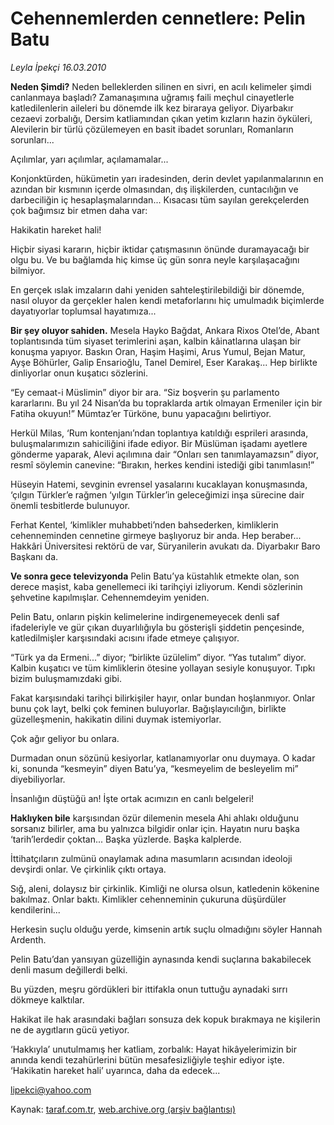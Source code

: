 # Cehennemlerden cennetlere: Pelin Batu

*Leyla İpekçi 16.03.2010*

<div class="yazi"><p><strong>Neden Şimdi?</strong> Neden belleklerden silinen en sivri, en acılı kelimeler şimdi canlanmaya başladı? Zamanaşımına uğramış faili meçhul cinayetlerle katledilenlerin aileleri bu dönemde ilk kez biraraya geliyor. Diyarbakır cezaevi zorbalığı, Dersim katliamından çıkan yetim kızların hazin öyküleri, Alevilerin bir türlü çözülemeyen en basit ibadet sorunları, Romanların sorunları...</p>
<p>Açılımlar, yarı açılımlar, açılamamalar...</p>
<p>Konjonktürden, hükümetin yarı iradesinden, derin devlet yapılanmalarının en azından bir kısmının içerde olmasından, dış ilişkilerden, cuntacılığın ve darbeciliğin iç hesaplaşmalarından... Kısacası tüm sayılan gerekçelerden çok bağımsız bir etmen daha var:</p>
<p>Hakikatin hareket hali!</p>
<p>Hiçbir siyasi kararın, hiçbir iktidar çatışmasının önünde duramayacağı bir olgu bu. Ve bu bağlamda hiç kimse üç gün sonra neyle karşılaşacağını bilmiyor.</p>
<p>En gerçek ıslak imzaların dahi yeniden sahteleştirilebildiği bir dönemde, nasıl oluyor da gerçekler halen kendi metaforlarını hiç umulmadık biçimlerde dayatıyorlar toplumsal hayatımıza...</p>
<p><strong>Bir şey oluyor sahiden.</strong> Mesela Hayko Bağdat, Ankara Rixos Otel’de, Abant toplantısında tüm siyaset terimlerini aşan, kalbin kâinatlarına ulaşan bir konuşma yapıyor. Baskın Oran, Haşim Haşimi, Arus Yumul, Bejan Matur, Ayşe Böhürler, Galip Ensarioğlu, Tanel Demirel, Eser Karakaş... Hep birlikte dinliyorlar onun kuşatıcı sözlerini.</p>
<p>“Ey cemaat-i Müslimin” diyor bir ara. “Siz boşverin şu parlamento kararlarını. Bu yıl 24 Nisan’da bu topraklarda artık olmayan Ermeniler için bir Fatiha okuyun!” Mümtaz’er Türköne, bunu yapacağını belirtiyor.</p>
<p>Herkül Milas, ‘Rum kontenjanı’ndan toplantıya katıldığı esprileri arasında, buluşmalarımızın sahiciliğini ifade ediyor. Bir Müslüman işadamı ayetlere gönderme yaparak, Alevi açılımına dair “Onları sen tanımlayamazsın” diyor, resmî söylemin canevine: “Bırakın, herkes kendini istediği gibi tanımlasın!”</p>
<p>Hüseyin Hatemi, sevginin evrensel yasalarını kucaklayan konuşmasında, ‘çılgın Türkler’e rağmen ‘yılgın Türkler’in geleceğimizi inşa sürecine dair önemli tesbitlerde bulunuyor.</p>
<p>Ferhat Kentel, ‘kimlikler muhabbeti’nden bahsederken, kimliklerin cehenneminden cennetine girmeye başlıyoruz bir anda. Hep beraber... Hakkâri Üniversitesi rektörü de var, Süryanilerin avukatı da. Diyarbakır Baro Başkanı da.</p>
<p><strong>Ve sonra gece televizyonda</strong> Pelin Batu’ya küstahlık etmekte olan, son derece maşist, kaba genellemeci iki tarihçiyi izliyorum. Kendi sözlerinin şehvetine kapılmışlar. Cehennemdeyim yeniden.</p>
<p>Pelin Batu, onların pişkin kelimelerine indirgenemeyecek denli saf ifadeleriyle ve gür çıkan duyarlılığıyla bu gösterişli şiddetin pençesinde, katledilmişler karşısındaki acısını ifade etmeye çalışıyor.</p>
<p>“Türk ya da Ermeni...” diyor; “birlikte üzülelim” diyor. “Yas tutalım” diyor. Kalbin kuşatıcı ve tüm kimliklerin ötesine yollayan sesiyle konuşuyor. Tıpkı bizim buluşmamızdaki gibi.</p>
<p>Fakat karşısındaki tarihçi bilirkişiler hayır, onlar bundan hoşlanmıyor. Onlar bunu çok layt, belki çok feminen buluyorlar. Bağışlayıcılığın, birlikte güzelleşmenin, hakikatin dilini duymak istemiyorlar.</p>
<p>Çok ağır geliyor bu onlara.</p>
<p>Durmadan onun sözünü kesiyorlar, katlanamıyorlar onu duymaya. O kadar ki, sonunda “kesmeyin” diyen Batu’ya, “kesmeyelim de besleyelim mi” diyebiliyorlar.</p>
<p>İnsanlığın düştüğü an! İşte ortak acımızın en canlı belgeleri!</p>
<p><strong>Haklıyken bile</strong> karşısından özür dilemenin mesela Ahi ahlakı olduğunu sorsanız bilirler, ama bu yalnızca bilgidir onlar için. Hayatın nuru başka ‘tarih’lerdedir çoktan... Başka yüzlerde. Başka kalplerde.</p>
<p>İttihatçıların zulmünü onaylamak adına masumların acısından ideoloji devşirdi onlar. Ve çirkinlik çıktı ortaya.</p>
<p>Sığ, aleni, dolaysız bir çirkinlik. Kimliği ne olursa olsun, katledenin kökenine bakılmaz. Onlar baktı. Kimlikler cehenneminin çukuruna düşürdüler kendilerini...</p>
<p>Herkesin suçlu olduğu yerde, kimsenin artık suçlu olmadığını söyler Hannah Ardenth.</p>
<p>Pelin Batu’dan yansıyan güzelliğin aynasında kendi suçlarına bakabilecek denli masum değillerdi belki.</p>
<p>Bu yüzden, meşru gördükleri bir ittifakla onun tuttuğu aynadaki sırrı dökmeye kalktılar.</p>
<p>Hakikat ile hak arasındaki bağları sonsuza dek kopuk bırakmaya ne kişilerin ne de aygıtların gücü yetiyor.</p>
<p>‘Hakkıyla’ unutulmamış her katliam, zorbalık: Hayat hikâyelerimizin bir anında kendi tezahürlerini bütün mesafesizliğiyle teşhir ediyor işte. ‘Hakikatin hareket hali’ uyarınca, daha da edecek...</p>
<p><a href="mailto:lipekci@yahoo.com">lipekci@yahoo.com</a></p>
</div>

Kaynak: [taraf.com.tr](http://www.taraf.com.tr:80/makale/10472.htm), [web.archive.org (arşiv bağlantısı)](http://web.archive.org/web/20100322191126/http://www.taraf.com.tr:80/makale/10472.htm)
